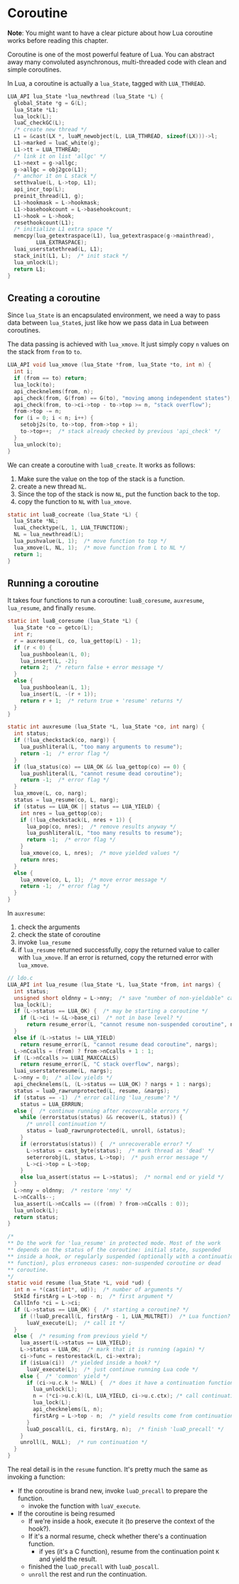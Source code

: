 # Coroutine

**Note**: You might want to have a clear picture about how Lua coroutine works before reading this chapter.

Coroutine is one of the most powerful feature of Lua. You can abstract away many convoluted asynchronous, multi-threaded code with clean and simple coroutines.

In Lua, a coroutine is actually a `lua_State`, tagged with `LUA_TTHREAD`.

```c
LUA_API lua_State *lua_newthread (lua_State *L) {
  global_State *g = G(L);
  lua_State *L1;
  lua_lock(L);
  luaC_checkGC(L);
  /* create new thread */
  L1 = &cast(LX *, luaM_newobject(L, LUA_TTHREAD, sizeof(LX)))->l;
  L1->marked = luaC_white(g);
  L1->tt = LUA_TTHREAD;
  /* link it on list 'allgc' */
  L1->next = g->allgc;
  g->allgc = obj2gco(L1);
  /* anchor it on L stack */
  setthvalue(L, L->top, L1);
  api_incr_top(L);
  preinit_thread(L1, g);
  L1->hookmask = L->hookmask;
  L1->basehookcount = L->basehookcount;
  L1->hook = L->hook;
  resethookcount(L1);
  /* initialize L1 extra space */
  memcpy(lua_getextraspace(L1), lua_getextraspace(g->mainthread),
         LUA_EXTRASPACE);
  luai_userstatethread(L, L1);
  stack_init(L1, L);  /* init stack */
  lua_unlock(L);
  return L1;
}
```

## Creating a coroutine

Since `lua_State` is an encapsulated environment, we need a way to pass data between `lua_State`s, just like how we pass data in Lua between coroutines.

The data passing is achieved with `lua_xmove`. It just simply copy `n` values on the stack from `from` to `to`.

```c
LUA_API void lua_xmove (lua_State *from, lua_State *to, int n) {
  int i;
  if (from == to) return;
  lua_lock(to);
  api_checknelems(from, n);
  api_check(from, G(from) == G(to), "moving among independent states");
  api_check(from, to->ci->top - to->top >= n, "stack overflow");
  from->top -= n;
  for (i = 0; i < n; i++) {
    setobj2s(to, to->top, from->top + i);
    to->top++;  /* stack already checked by previous 'api_check' */
  }
  lua_unlock(to);
}
```

We can create a coroutine with `luaB_create`. It works as follows:

1. Make sure the value on the top of the stack is a function.
2. create a new thread `NL`.
3. Since the top of the stack is now `NL`, put the function back to the top.
4. copy the function to `NL` with `lua_xmove`.

```c
static int luaB_cocreate (lua_State *L) {
  lua_State *NL;
  luaL_checktype(L, 1, LUA_TFUNCTION);
  NL = lua_newthread(L);
  lua_pushvalue(L, 1);  /* move function to top */
  lua_xmove(L, NL, 1);  /* move function from L to NL */
  return 1;
}
```

## Running a coroutine

It takes four functions to run a coroutine: `luaB_coresume`, `auxresume`, `lua_resume`, and finally `resume`.

```c
static int luaB_coresume (lua_State *L) {
  lua_State *co = getco(L);
  int r;
  r = auxresume(L, co, lua_gettop(L) - 1);
  if (r < 0) {
    lua_pushboolean(L, 0);
    lua_insert(L, -2);
    return 2;  /* return false + error message */
  }
  else {
    lua_pushboolean(L, 1);
    lua_insert(L, -(r + 1));
    return r + 1;  /* return true + 'resume' returns */
  }
}

static int auxresume (lua_State *L, lua_State *co, int narg) {
  int status;
  if (!lua_checkstack(co, narg)) {
    lua_pushliteral(L, "too many arguments to resume");
    return -1;  /* error flag */
  }
  if (lua_status(co) == LUA_OK && lua_gettop(co) == 0) {
    lua_pushliteral(L, "cannot resume dead coroutine");
    return -1;  /* error flag */
  }
  lua_xmove(L, co, narg);
  status = lua_resume(co, L, narg);
  if (status == LUA_OK || status == LUA_YIELD) {
    int nres = lua_gettop(co);
    if (!lua_checkstack(L, nres + 1)) {
      lua_pop(co, nres);  /* remove results anyway */
      lua_pushliteral(L, "too many results to resume");
      return -1;  /* error flag */
    }
    lua_xmove(co, L, nres);  /* move yielded values */
    return nres;
  }
  else {
    lua_xmove(co, L, 1);  /* move error message */
    return -1;  /* error flag */
  }
}
```

In `auxresume`:

1. check the arguments
2. check the state of coroutine
3. invoke `lua_resume`
4. if `lua_resume` returned successfully, copy the returned value to caller with `lua_xmove`. If an error is returned, copy the returned error with `lua_xmove`.


```c
// ldo.c
LUA_API int lua_resume (lua_State *L, lua_State *from, int nargs) {
  int status;
  unsigned short oldnny = L->nny;  /* save "number of non-yieldable" calls */
  lua_lock(L);
  if (L->status == LUA_OK) {  /* may be starting a coroutine */
    if (L->ci != &L->base_ci)  /* not in base level? */
      return resume_error(L, "cannot resume non-suspended coroutine", nargs);
  }
  else if (L->status != LUA_YIELD)
    return resume_error(L, "cannot resume dead coroutine", nargs);
  L->nCcalls = (from) ? from->nCcalls + 1 : 1;
  if (L->nCcalls >= LUAI_MAXCCALLS)
    return resume_error(L, "C stack overflow", nargs);
  luai_userstateresume(L, nargs);
  L->nny = 0;  /* allow yields */
  api_checknelems(L, (L->status == LUA_OK) ? nargs + 1 : nargs);
  status = luaD_rawrunprotected(L, resume, &nargs);
  if (status == -1)  /* error calling 'lua_resume'? */
    status = LUA_ERRRUN;
  else {  /* continue running after recoverable errors */
    while (errorstatus(status) && recover(L, status)) {
      /* unroll continuation */
      status = luaD_rawrunprotected(L, unroll, &status);
    }
    if (errorstatus(status)) {  /* unrecoverable error? */
      L->status = cast_byte(status);  /* mark thread as 'dead' */
      seterrorobj(L, status, L->top);  /* push error message */
      L->ci->top = L->top;
    }
    else lua_assert(status == L->status);  /* normal end or yield */
  }
  L->nny = oldnny;  /* restore 'nny' */
  L->nCcalls--;
  lua_assert(L->nCcalls == ((from) ? from->nCcalls : 0));
  lua_unlock(L);
  return status;
}

/*
** Do the work for 'lua_resume' in protected mode. Most of the work
** depends on the status of the coroutine: initial state, suspended
** inside a hook, or regularly suspended (optionally with a continuation
** function), plus erroneous cases: non-suspended coroutine or dead
** coroutine.
*/
static void resume (lua_State *L, void *ud) {
  int n = *(cast(int*, ud));  /* number of arguments */
  StkId firstArg = L->top - n;  /* first argument */
  CallInfo *ci = L->ci;
  if (L->status == LUA_OK) {  /* starting a coroutine? */
    if (!luaD_precall(L, firstArg - 1, LUA_MULTRET))  /* Lua function? */
      luaV_execute(L);  /* call it */
  }
  else {  /* resuming from previous yield */
    lua_assert(L->status == LUA_YIELD);
    L->status = LUA_OK;  /* mark that it is running (again) */
    ci->func = restorestack(L, ci->extra);
    if (isLua(ci))  /* yielded inside a hook? */
      luaV_execute(L);  /* just continue running Lua code */
    else {  /* 'common' yield */
      if (ci->u.c.k != NULL) {  /* does it have a continuation function? */
        lua_unlock(L);
        n = (*ci->u.c.k)(L, LUA_YIELD, ci->u.c.ctx); /* call continuation */
        lua_lock(L);
        api_checknelems(L, n);
        firstArg = L->top - n;  /* yield results come from continuation */
      }
      luaD_poscall(L, ci, firstArg, n);  /* finish 'luaD_precall' */
    }
    unroll(L, NULL);  /* run continuation */
  }
}
```

The real detail is in the `resume` function. It's pretty much the same as invoking a function:

* If the coroutine is brand new, invoke `luaD_precall` to prepare the function.
  *  invoke the function with `luaV_execute`.
* If the coroutine is being resumed
  * If we're inside a hook, execute it (to preserve the context of the hook?).
  * If it's a normal resume, check whether there's a continuation function.
    * if yes (it's a C function), resume from the continuation point `K` and yield the result.
  * finished the `luaD_precall` with `luaD_poscall`.
  * `unroll` the rest and run the continuation.
